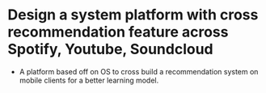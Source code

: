 # Design a system platform with cross recommendation feature across Spotify, Youtube, Soundcloud

- A platform based off on OS to cross build a recommendation system on mobile clients for a better learning model.

